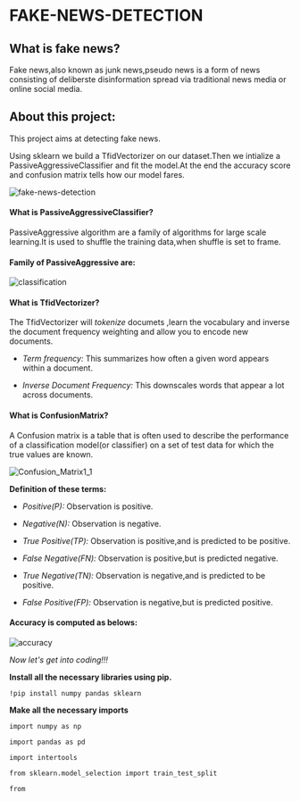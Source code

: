 # FAKE-NEWS-DETECTION

## What is fake news?
 Fake news,also known as junk news,pseudo news is a form of news consisting of deliberste disinformation spread via traditional news media or online social media.
 
## About this project:
 This project aims at detecting fake news.
 
 Using sklearn  we build a TfidVectorizer on our dataset.Then we intialize a PassiveAggressiveClassifier and fit the model.At the end the accuracy score and confusion matrix tells
 how our model fares.
 
 ![fake-news-detection](https://user-images.githubusercontent.com/67892708/87383431-d8c91d00-c5b6-11ea-9d07-e47afe96f7f3.jpg)
 
#### **What is PassiveAggressiveClassifier?**
 
  PassiveAggressive algorithm are a family of algorithms for large scale learning.It is used to shuffle the training data,when shuffle is set to frame.
   
#### **Family of PassiveAggressive are:**
 
 ![classification](https://user-images.githubusercontent.com/67892708/87384293-00b98000-c5b9-11ea-9593-92f67fd2d651.png)
 
#### **What is TfidVectorizer?**
 
  The TfidVectorizer will *tokenize* documets ,learn the vocabulary and inverse the document frequency weighting and allow you to encode new documents.
   
   + *Term frequency:* This summarizes how often a given word appears within a document.
   
   + *Inverse Document Frequency:* This downscales words that appear a lot across documents.
   
#### **What is ConfusionMatrix?**
   A Confusion matrix  is a table that is often used to describe the performance of a classification model(or classifier) on a set of test data for which the true values are known. 
  
![Confusion_Matrix1_1](https://user-images.githubusercontent.com/67892708/87385285-555dfa80-c5bb-11ea-9674-6dc3a1b7da46.png)

**Definition of these terms:**

  + *Positive(P):* Observation is positive.
  
  + *Negative(N):* Observation is negative.
  
  + *True Positive(TP):* Observation is positive,and is predicted to be positive.
  
  + *False Negative(FN):* Observation is positive,but is predicted negative.
  
  + *True Negative(TN):* Observation is negative,and is predicted to be positive.
  
  + *False Positive(FP):* Observation is negative,but is predicted positive.
  
#### **Accuracy is computed as belows:**

![accuracy](https://user-images.githubusercontent.com/67892708/87388253-11222880-c5c2-11ea-8d6c-42e14bd8dd0b.png)

*Now let's get into coding!!!*

**Install all the necessary libraries using pip.**

```
!pip install numpy pandas sklearn
```
**Make all the necessary imports**

```
import numpy as np

import pandas as pd

import intertools

from sklearn.model_selection import train_test_split

from







 
